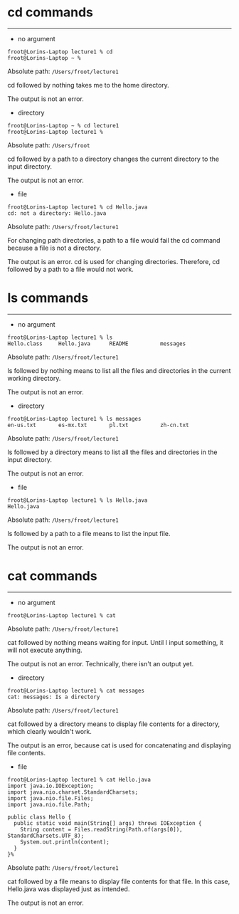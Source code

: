 # cd commands
---
* no argument
```
froot@Lorins-Laptop lecture1 % cd
froot@Lorins-Laptop ~ % 
```
Absolute path: `/Users/froot/lecture1`

cd followed by nothing takes me to the home directory.

The output is not an error.
* directory
```
froot@Lorins-Laptop ~ % cd lecture1
froot@Lorins-Laptop lecture1 % 
```
Absolute path: `/Users/froot`

cd followed by a path to a directory changes the current directory to the input directory.

The output is not an error.
* file
```
froot@Lorins-Laptop lecture1 % cd Hello.java
cd: not a directory: Hello.java
```
Absolute path: `/Users/froot/lecture1`

For changing path directories, a path to a file would fail the cd command because a file is not a directory.

The output is an error. cd is used for changing directories. Therefore, cd followed by a path to a file would not work.

# ls commands
---
* no argument
```
froot@Lorins-Laptop lecture1 % ls
Hello.class     Hello.java      README          messages
```
Absolute path: `/Users/froot/lecture1`

ls followed by nothing means to list all the files and directories in the current working directory.

The output is not an error.
* directory
```
froot@Lorins-Laptop lecture1 % ls messages
en-us.txt       es-mx.txt       pl.txt          zh-cn.txt
```
Absolute path: `/Users/froot/lecture1`

ls followed by a directory means to list all the files and directories in the input directory.

The output is not an error.
* file
```
froot@Lorins-Laptop lecture1 % ls Hello.java
Hello.java
```
Absolute path: `/Users/froot/lecture1`

ls followed by a path to a file means to list the input file.

The output is not an error.

# cat commands
---
* no argument
```
froot@Lorins-Laptop lecture1 % cat

```
Absolute path: `/Users/froot/lecture1`

cat followed by nothing means waiting for input. Until I input something, it will not execute anything.

The output is not an error. Technically, there isn't an output yet.
* directory
```
froot@Lorins-Laptop lecture1 % cat messages
cat: messages: Is a directory
```
Absolute path: `/Users/froot/lecture1`

cat followed by a directory means to display file contents for a directory, which clearly wouldn't work.

The output is an error, because cat is used for concatenating and displaying file contents.
* file
```
froot@Lorins-Laptop lecture1 % cat Hello.java
import java.io.IOException;
import java.nio.charset.StandardCharsets;
import java.nio.file.Files;
import java.nio.file.Path;

public class Hello {
  public static void main(String[] args) throws IOException {
    String content = Files.readString(Path.of(args[0]), StandardCharsets.UTF_8);    
    System.out.println(content);
  }
}%
```
Absolute path: `/Users/froot/lecture1`

cat followed by a file means to display file contents for that file. In this case, Hello.java was displayed just as intended.

The output is not an error.
